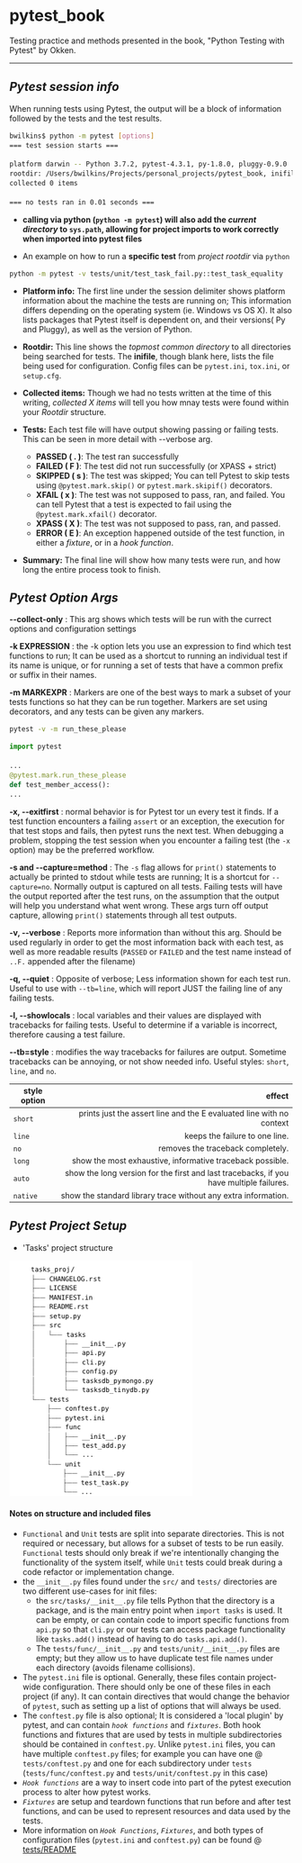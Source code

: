 # pytest_book

Testing practice and methods presented in the book, "Python Testing with Pytest" by Okken.

---
## *Pytest session info*

When running tests using Pytest, the output will be a block of information followed by the tests and the test results.

```bash
bwilkins$ python -m pytest [options]
=== test session starts ===

platform darwin -- Python 3.7.2, pytest-4.3.1, py-1.8.0, pluggy-0.9.0
rootdir: /Users/bwilkins/Projects/personal_projects/pytest_book, inifile:
collected 0 items

=== no tests ran in 0.01 seconds ===
```
* **calling via python (`python -m pytest`) will also add the *current directory* to `sys.path`, allowing for project imports to work correctly when imported into pytest files**

* An example on how to run a **specific test** from *project rootdir* via `python`
```bash
python -m pytest -v tests/unit/test_task_fail.py::test_task_equality
```

* **Platform info:** The first line under the session delimiter shows platform information about the machine the tests are running on; This information differs depending on the operating system (ie. Windows vs OS X).
It also lists packages that Pytest itself is dependent on, and their versions( Py and Pluggy), as well as the version of Python.
* **Rootdir:** This line shows the *topmost common directory* to all directories being searched for tests. The **inifile**, though blank here, lists the file being used for configuration. Config files can be `pytest.ini`, `tox.ini`, or `setup.cfg`.
* **Collected items:** Though we had no tests written at the time of this writing, *collected X items* will tell you how mnay tests were found within your *Rootdir* structure.
* **Tests:** Each test file will have output showing passing or failing tests. This can be seen in more detail with --verbose arg.
  * **PASSED ( . )**: The test ran successfully
  * **FAILED ( F )**: The test did not run successfully (or XPASS + strict)
  * **SKIPPED ( s )**: The test was skipped; You can tell Pytest to skip tests using `@pytest.mark.skip()` or `pytest.mark.skipif()` decorators.
  * **XFAIL ( x )**: The test was not supposed to pass, ran, and failed. You can tell Pytest that a test is expected to fail using the `@pytest.mark.xfail()` decorator.
  * **XPASS ( X )**: The test was not supposed to pass, ran, and passed.
  * **ERROR ( E )**: An exception happened outside of the test function, in either a *fixture*, or in a *hook function*.

* **Summary:** The final line will show how many tests were run, and how long the entire process took to finish.

## *Pytest Option Args* 

**--collect-only** : This arg shows which tests will be run with the currect options and configuration settings

**-k EXPRESSION** : the -k option lets you use an expression to find which test functions to run; It can be used as a shortcut to running an individual test if its name is unique, or for running a set of tests that have a common prefix or suffix in their names.

**-m MARKEXPR** : Markers are one of the best ways to mark a subset of your tests functions so hat they can be run together. Markers are set using decorators, and any tests can be given any markers.
```bash
pytest -v -m run_these_please
```
```python
import pytest

...
@pytest.mark.run_these_please
def test_member_access():
...
```

**-x, --exitfirst** : normal behavior is for Pytest tor un every test it finds. If a test function encounters a failing `assert` or an exception, the execution for that test stops and fails, then pytest runs the next test. When debugging a problem, stopping the test session when you encounter a failing test (the `-x` option) may be the preferred workflow.

**-s and --capture=method** : The `-s` flag allows for `print()` statements to actually be printed to stdout while tests are running; It is a shortcut for `--capture=no`. Normally output is captured on all tests. Failing tests will have the output reported after the test runs, on the assumption that the output will help you understand what went wrong. These args turn off output capture, allowing `print()` statements through all test outputs.

**-v, --verbose** : Reports more information than without this arg. Should be used regularly in order to get the most information back with each test, as well as more readable results (`PASSED` or `FAILED` and the test name instead of `..F.` appended after the filename)

**-q, --quiet** : Opposite of verbose; Less information shown for each test run. Useful to use with `--tb=line`, which will report JUST the failing line of any failing tests.

**-l, --showlocals** : local variables and their values are displayed with tracebacks for failing tests. Useful to determine if a variable is incorrect, therefore causing a test failure.

**--tb=style** : modifies the way tracebacks for failures are output. Sometime tracebacks can be annoying, or not show needed info. Useful styles: `short`, `line`, and `no`.

| style option  | effect       |
| ------------- |-------------:|
| `short`      | prints just the assert line and the E evaluated line with no context |
| `line`      | keeps the failure to one line.      |
| `no` | removes the traceback completely.      |
| `long` | show the most exhaustive, informative traceback possible.      |
| `auto` | show the long version for the first and last tracebacks, if you have multiple failures.      |
| `native` | show the standard library trace without any extra information.      |


## *Pytest Project Setup*

* 'Tasks' project structure

![](./img/pytest_project_structure.png)

#### **Notes on structure and included files**
* `Functional` and `Unit` tests are split into separate directories. This is not required or necessary, but allows for a subset of tests to be run easily. `Functional` tests should only break if we're intentionally changing the functionality of the system itself, while `Unit` tests could break during a code refactor or implementation change.
* the `__init__.py` files found under the `src/` and `tests/` directories are two different use-cases for init files:
    * the `src/tasks/__init__.py` file tells Python that the directory is a package, and is the main entry point when `import tasks` is used. It can be empty, or can contain code to import specific functions from `api.py` so that `cli.py` or our tests can access package functionality like `tasks.add()` instead of having to do `tasks.api.add()`.
    * The `tests/func/__init__.py` and `tests/unit/__init__.py` files are empty; but they allow us to have duplicate test file names under each directory (avoids filename collisions).
* The `pytest.ini` file is optional. Generally, these files contain project-wide configuration. There should only be one of these files in each project (if any). It can contain directives that would change the behavior of `pytest`, such as setting up a list of options that will always be used. 
* The `conftest.py` file is also optional; It is considered a 'local plugin' by pytest, and can contain *`hook functions`* and *`fixtures`*. Both hook functions and fixtures that are used by tests in multiple subdirectories should be contained in `conftest.py`. Unlike `pytest.ini` files, you can have multiple `conftest.py` files; for example you can have one @ `tests/conftest.py` and one for each subdirectory under `tests` (`tests/func/conftest.py` and `tests/unit/conftest.py` in this case)
* *`Hook functions`* are a way to insert code into part of the pytest execution process to alter how pytest works. 
* *`Fixtures`* are setup and teardown functions that run before and after test functions, and can be used to represent resources and data used by the tests.
* More information on *`Hook Functions`*, *`Fixtures`*, and both types of configuration files (`pytest.ini` and `conftest.py`) can be found @ [tests/README](./tests/README.md)


